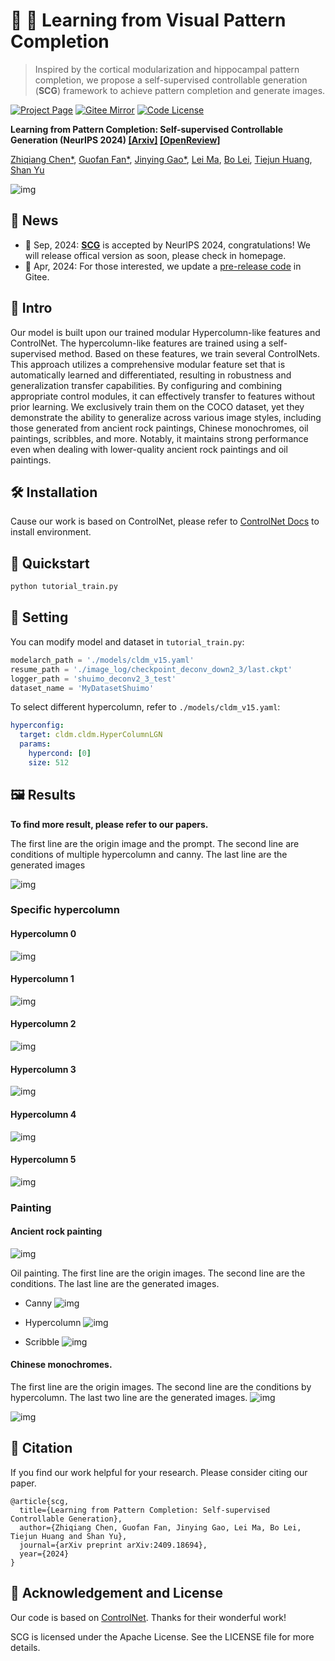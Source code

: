 # 🤔 💭 Learning from Visual Pattern Completion

> Inspired by the cortical modularization and hippocampal pattern completion, we propose a self-supervised controllable generation (**SCG**) framework to achieve pattern completion and generate images.

[![Project Page](https://img.shields.io/badge/Project-Page-Green.svg)](https://github.com/BAAI-Brain-Inspired-Group/OPEN-Vis-ControlSD/)
[![Gitee Mirror](https://img.shields.io/badge/Gitee-Mirror-blue.svg)](https://gitee.com/chenzq/control-net-main)
[![Code License](https://img.shields.io/badge/Code%20License-Apache_2.0-green.svg)](./LICENSE)

**Learning from Pattern Completion: Self-supervised Controllable Generation (NeurIPS 2024) [[Arxiv]](https://arxiv.org/abs/2409.18694) [[OpenReview]](https://openreview.net/forum?id=83pV20DD2s&referrer=%5BAuthor%20Console%5D(%2Fgroup%3Fid%3DNeurIPS.cc%2F2024%2FConference%2FAuthors%23your-submissions))**

[Zhiqiang Chen*](https://github.com/dongrisuihan), [Guofan Fan*](https://github.com/Asterisci), [Jinying Gao*](https://github.com/JY-Gao), [Lei Ma](https://nbic.pku.edu.cn/rcdw/kyry/02c5f5ce8e254b1e82a48bebd0a24c33.htm), [Bo Lei](https://github.com/Bolei-engram), [Tiejun Huang](https://idm.pku.edu.cn/tjhuang), [Shan Yu](https://people.ucas.ac.cn/~yushan?language=en)

![img](docs/intro.png)

## 📰 News

- 🍾 Sep, 2024: [**SCG**](https://github.com/BAAI-Brain-Inspired-Group/OPEN-Vis-ControlSD/) is accepted by NeurIPS 2024, congratulations! We will release offical version as soon, please check in homepage.
- 🎉 Apr, 2024: For those interested, we update a [pre-release code](https://gitee.com/chenzq/control-net-main) in Gitee.


## 📄 Intro

Our model is built upon our trained modular Hypercolumn-like features and ControlNet. The hypercolumn-like features are trained using a self-supervised method. Based on these features, we train several ControlNets. This approach utilizes a comprehensive modular feature set that is automatically learned and differentiated, resulting in robustness and generalization transfer capabilities. By configuring and combining appropriate control modules, it can effectively transfer to features without prior learning. We exclusively train them on the COCO dataset, yet they demonstrate the ability to generalize across various image styles, including those generated from ancient rock paintings, Chinese monochromes, oil paintings, scribbles, and more. Notably, it maintains strong performance even when dealing with lower-quality ancient rock paintings and oil paintings. 

## 🛠️ Installation

Cause our work is based on ControlNet, please refer to [ControlNet Docs](https://github.com/lllyasviel/ControlNet?tab=readme-ov-file#production-ready-pretrained-models) to install environment.


## 🚀 Quickstart

```python
python tutorial_train.py
```

## 🔧 Setting

You can modify model and dataset in `tutorial_train.py`:
```python
modelarch_path = './models/cldm_v15.yaml'
resume_path = './image_log/checkpoint_deconv_down2_3/last.ckpt'
logger_path = 'shuimo_deconv2_3_test'
dataset_name = 'MyDatasetShuimo'
```

To select different hypercolumn, refer to `./models/cldm_v15.yaml`:
```yaml
hyperconfig:
  target: cldm.cldm.HyperColumnLGN
  params: 
    hypercond: [0]
    size: 512
```

## 🖼️ Results

**To find more result, please refer to our papers.**

The first line are the origin image and the prompt. The second line are conditions of multiple hypercolumn and canny. The last line are the generated images

![img](docs/hc.png)

### Specific hypercolumn

#### Hypercolumn 0
![img](docs/img0.png)

#### Hypercolumn 1
![img](docs/img1.png)

#### Hypercolumn 2
![img](docs/img2.png)

#### Hypercolumn 3
![img](docs/img3.png)

#### Hypercolumn 4
![img](docs/img4.png)

#### Hypercolumn 5
![img](docs/img5.png)

### Painting

#### Ancient rock painting
![img](docs/bihua.png)

Oil painting. The first line are the origin images. The second line are the conditions. The last line are the generated images.

- Canny
![img](docs/youhua1.png)

- Hypercolumn
![img](docs/youhua2.png)

- Scribble
![img](docs/scribble.png)

#### Chinese monochromes. 

The first line are the origin images. The second line are the conditions by hypercolumn. The last two line are the generated images.
![img](docs/shuimo1.png)

![img](docs/shuimo2.png)

## 📌 Citation
If you find our work helpful for your research. Please consider citing our paper.

```
@article{scg,
  title={Learning from Pattern Completion: Self-supervised Controllable Generation},
  author={Zhiqiang Chen, Guofan Fan, Jinying Gao, Lei Ma, Bo Lei, Tiejun Huang and Shan Yu},
  journal={arXiv preprint arXiv:2409.18694},
  year={2024}
}
```


## 📕 Acknowledgement and License

Our code is based on [ControlNet](https://github.com/lllyasviel/ControlNet). Thanks for their wonderful work!

SCG is licensed under the Apache License. See the LICENSE file for more details.
